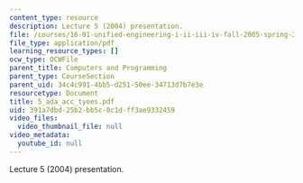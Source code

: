 ```yaml
---
content_type: resource
description: Lecture 5 (2004) presentation.
file: /courses/16-01-unified-engineering-i-ii-iii-iv-fall-2005-spring-2006/391a7dbd25b2bb5c8c1dff3ae9332459_5_ada_acc_tyoes.pdf
file_type: application/pdf
learning_resource_types: []
ocw_type: OCWFile
parent_title: Computers and Programming
parent_type: CourseSection
parent_uid: 34c4c991-4bb5-d251-50ee-34713d7b7e3e
resourcetype: Document
title: 5_ada_acc_tyoes.pdf
uid: 391a7dbd-25b2-bb5c-8c1d-ff3ae9332459
video_files:
  video_thumbnail_file: null
video_metadata:
  youtube_id: null
---
```

Lecture 5 (2004) presentation.